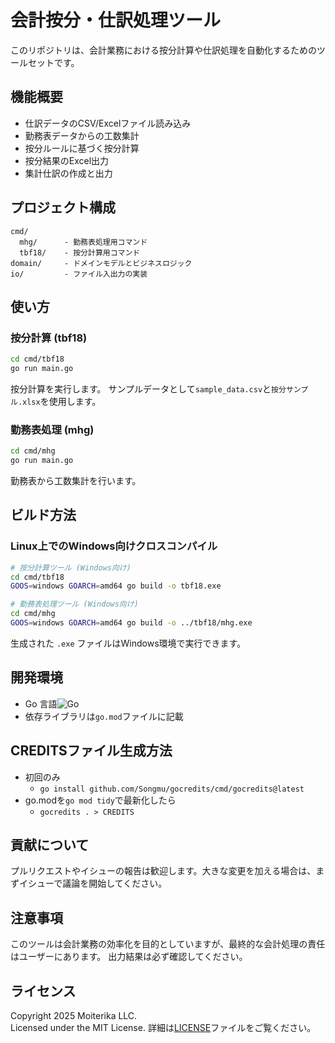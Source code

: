 # 会計按分・仕訳処理ツール

このリポジトリは、会計業務における按分計算や仕訳処理を自動化するためのツールセットです。

## 機能概要

- 仕訳データのCSV/Excelファイル読み込み
- 勤務表データからの工数集計
- 按分ルールに基づく按分計算
- 按分結果のExcel出力
- 集計仕訳の作成と出力

## プロジェクト構成

```
cmd/
  mhg/      - 勤務表処理用コマンド
  tbf18/    - 按分計算用コマンド
domain/     - ドメインモデルとビジネスロジック
io/         - ファイル入出力の実装
```

## 使い方

### 按分計算 (tbf18)

```bash
cd cmd/tbf18
go run main.go
```

按分計算を実行します。
サンプルデータとして`sample_data.csv`と`按分サンプル.xlsx`を使用します。

### 勤務表処理 (mhg)

```bash
cd cmd/mhg
go run main.go
```

勤務表から工数集計を行います。

## ビルド方法

### Linux上でのWindows向けクロスコンパイル

```bash
# 按分計算ツール (Windows向け)
cd cmd/tbf18
GOOS=windows GOARCH=amd64 go build -o tbf18.exe

# 勤務表処理ツール (Windows向け)
cd cmd/mhg
GOOS=windows GOARCH=amd64 go build -o ../tbf18/mhg.exe
```

生成された `.exe` ファイルはWindows環境で実行できます。

## 開発環境

- Go 言語<img src="https://img.shields.io/badge/-Go-76E1FE.svg?logo=go&style=plastic" alt="Go">
- 依存ライブラリは`go.mod`ファイルに記載

## CREDITSファイル生成方法

- 初回のみ
  - `go install github.com/Songmu/gocredits/cmd/gocredits@latest`
- go.modを`go mod tidy`で最新化したら
  - `gocredits . > CREDITS`

## 貢献について

プルリクエストやイシューの報告は歓迎します。大きな変更を加える場合は、まずイシューで議論を開始してください。

## 注意事項

このツールは会計業務の効率化を目的としていますが、最終的な会計処理の責任はユーザーにあります。
出力結果は必ず確認してください。

## ライセンス

Copyright 2025 Moiterika LLC.  
Licensed under the MIT License.
詳細は[LICENSE](LICENSE)ファイルをご覧ください。